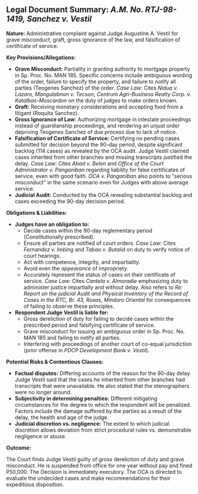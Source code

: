## Legal Document Summary: *A.M. No. RTJ-98-1419, Sanchez v. Vestil*

**Nature:** Administrative complaint against Judge Augustine A. Vestil for grave misconduct, graft, gross ignorance of the law, and falsification of certificate of service.

**Key Provisions/Allegations:**

*   **Grave Misconduct:** Partiality in granting authority to mortgage property in Sp. Proc. No. MAN 185. Specific concerns include ambiguous wording of the order, failure to specify the property, and failure to notify all parties (Teogenes Sanchez) of the order. *Case Law:* Cites *Nidua v. Lazaro, Mangulabnan v. Tecson, Centrum Agri-Business Realty Corp. v. Katalbas-Moscardon* on the duty of judges to make orders known.
*   **Graft:** Receiving monetary considerations and accepting food from a litigant (Roquita Sanchez).
*   **Gross Ignorance of Law:** Authorizing mortgage in intestate proceedings instead of guardianship proceedings, and rendering an unjust order depriving Teogenes Sanchez of due process due to lack of notice.
*   **Falsification of Certificate of Service:** Certifying no pending cases submitted for decision beyond the 90-day period, despite significant backlog (114 cases) as revealed by the OCA audit. Judge Vestil claimed cases inherited from other branches and missing transcripts justified the delay. *Case Law:* Cites *Abad v. Belen* and *Office of the Court Administrator v. Panganiban* regarding liability for false certificates of service, even with good faith. *OCA v. Panganiban* also points to "serious misconduct" in the same scenario even for Judges with above average service.
*   **Judicial Audit:** Conducted by the OCA revealing substantial backlog and cases exceeding the 90-day decision period.

**Obligations & Liabilities:**

*   **Judges have an obligation to:**
    *   Decide cases within the 90-day reglementary period (Constitutionally prescribed).
    *   Ensure all parties are notified of court orders. *Case Law:* Cites *Fernandez v. Imbing* and *Tabao v. Butalid* on duty to verify notice of court hearings.
    *   Act with competence, integrity, and impartiality.
    *   Avoid even the *appearance* of impropriety.
    *   Accurately represent the status of cases on their certificate of service. *Case Law:* Cites *Cantela v. Almoradie* emphasizing duty to administer justice impartially and without delay. Also refers to *Re: Report on the judicial Audit and Physical Inventory of the Record of Cases in the RTC, Br. 43, Roxas, Mindoro Oriental* for consequences of failing to observe these principles.
*   **Respondent Judge Vestil is liable for:**
    *   Gross dereliction of duty for failing to decide cases within the prescribed period and falsifying certificate of service.
    *   Grave misconduct for issuing an ambiguous order in Sp. Proc. No. MAN 185 and failing to notify all parties.
    *   Interfering with proceedings of another court of co-equal jurisdiction (prior offense in *PDCP Development Bank v. Vestil*).

**Potential Risks & Contentious Clauses:**

*   **Factual disputes:**  Differing accounts of the reason for the 90-day delay. Judge Vestil said that the cases he inherited from other branches had transcripts that were unavailable. He also stated that the stenographers were no longer around.
*   **Subjectivity in determining penalties:** Different mitigating circumstances for the degree to which the respondent will be penalized. Factors include the damage suffered by the parties as a result of the delay, the health and age of the judge.
*   **Judicial discretion vs. negligence:** The extent to which judicial discretion allows deviation from strict procedural rules vs. demonstrable negligence or abuse.

**Outcome:**

The Court finds Judge Vestil guilty of gross dereliction of duty and grave misconduct. He is suspended from office for one year without pay and fined P50,000. The Decision is immediately executory. The OCA is directed to evaluate the undecided cases and make recommendations for their expeditious disposition.
